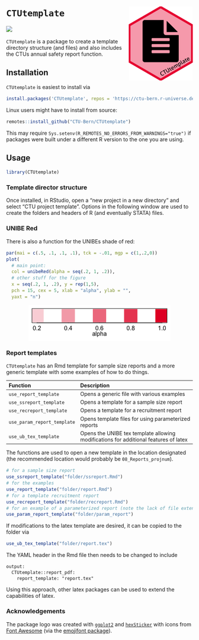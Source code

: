 
<!-- README.md is generated from README.Rmd. Please edit that file -->

# `CTUtemplate` <img src='man/figures/sticker.png' align="right" height="200">

[![](https://img.shields.io/badge/dev%20version-0.1.7-blue.svg)](https://github.com/CTU-Bern/CTUtemplate)

`CTUtemplate` is a package to create a template directory structure (and
files) and also includes the CTUs annual safety report function.

## Installation

`CTUtemplate` is easiest to install via

``` r
install.packages('CTUtemplate', repos = 'https://ctu-bern.r-universe.dev')
```

Linux users might have to install from source:

``` r
remotes::install_github("CTU-Bern/CTUtemplate")
```

This may require `Sys.setenv(R_REMOTES_NO_ERRORS_FROM_WARNINGS="true")`
if packages were built under a different R version to the one you are
using.

## Usage

``` r
library(CTUtemplate)
```

### Template director structure

Once installed, in RStudio, open a “new project in a new directory” and
select “CTU project template”. Options in the following window are used
to create the folders and headers of R (and eventually STATA) files.

### UNIBE Red

There is also a function for the UNIBEs shade of red:

``` r
par(mai = c(.5, .1, .1, .1), tck = -.01, mgp = c(1,.2,0))
plot(
  # main point:
  col = unibeRed(alpha = seq(.2, 1, .2)), 
  # other stuff for the figure
  x = seq(.2, 1, .2), y = rep(1,5), 
  pch = 15, cex = 5, xlab = "alpha", ylab = "", 
  yaxt = "n")
```

<img src="man/figures/README-unnamed-chunk-5-1.png" style="display: block; margin: auto;" />

### Report templates

`CTUtemplate` has an Rmd template for sample size reports and a more
generic template with some examples of how to do things.

| Function                    | Description                                                                          |
| :-------------------------- | :----------------------------------------------------------------------------------- |
| `use_report_template`       | Opens a generic file with various examples                                           |
| `use_ssreport_template`     | Opens a template for a sample size report                                            |
| `use_recreport_template`    | Opens a template for a recruitment report                                            |
| `use_param_report_template` | Opens template files for using parameterized reports                                 |
| `use_ub_tex_template`       | Opens the UNIBE tex template allowing modifications for additional features of latex |

The functions are used to open a new template in the location designated
(the recommended location would probably be `08_Reports_projnum`).

``` r
# for a sample size report
use_ssreport_template("folder/ssreport.Rmd")
# for the examples
use_report_template("folder/report.Rmd")
# for a template recruitment report
use_recreport_template("folder/recreport.Rmd")
# for an example of a parameterized report (note the lack of file extension here)
use_param_report_template("folder/param_report")
```

If modifications to the latex template are desired, it can be copied to
the folder via

``` r
use_ub_tex_template("folder/report.tex")
```

The YAML header in the Rmd file then needs to be changed to include

    output: 
      CTUtemplate::report_pdf:
        report_template: "report.tex"

Using this approach, other latex packages can be used to extend the
capabilities of latex.

### Acknowledgements

The package logo was created with
[`ggplot2`](https://ggplot2.tidyverse.org/) and
[`hexSticker`](https://github.com/GuangchuangYu/hexSticker) with icons
from [Font Awesome](https://fontawesome.com/) (via the [emojifont
package](https://github.com/GuangchuangYu/emojifont)).
